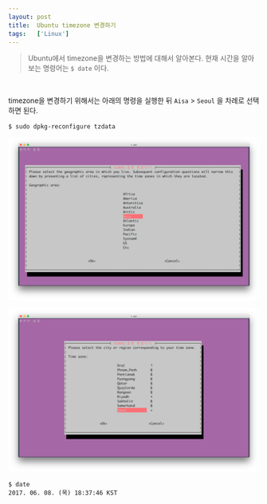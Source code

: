 ```yaml
---
layout: post
title:  Ubuntu timezone 변경하기
tags:   ['Linux']
---
```


> Ubuntu에서 timezone을 변경하는 방법에 대해서 알아본다. 현재 시간을 알아보는 명령어는 `$ date` 이다.  

<br/>  

timezone을 변경하기 위해서는 아래의 명령을 실행한 뒤 `Aisa` > `Seoul` 을 차례로 선택하면 된다.  

```
$ sudo dpkg-reconfigure tzdata
```  

![tzdata](/images/ubuntu-timezone/tzdata1.png)   

![tzdata](/images/ubuntu-timezone/tzdata2.png)  

```
$ date
2017. 06. 08. (목) 18:37:46 KST
```  
